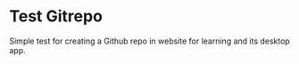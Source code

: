 # Test Gitrepo 
Simple test for creating a Github repo in website for learning and its desktop app.
